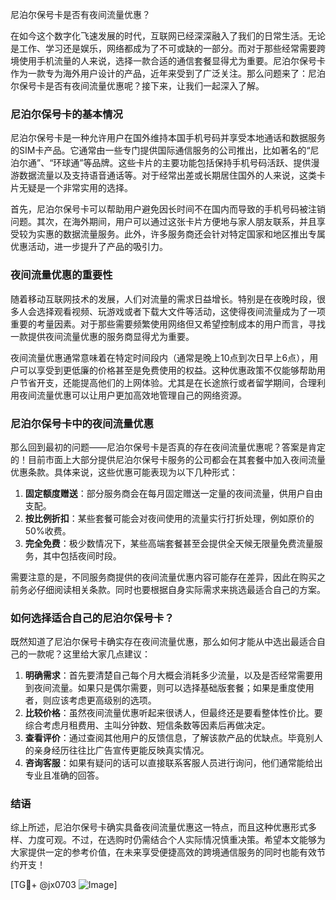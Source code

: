 尼泊尔保号卡是否有夜间流量优惠？

在如今这个数字化飞速发展的时代，互联网已经深深融入了我们的日常生活。无论是工作、学习还是娱乐，网络都成为了不可或缺的一部分。而对于那些经常需要跨境使用手机流量的人来说，选择一款合适的通信套餐显得尤为重要。尼泊尔保号卡作为一款专为海外用户设计的产品，近年来受到了广泛关注。那么问题来了：尼泊尔保号卡是否有夜间流量优惠呢？接下来，让我们一起深入了解。

### 尼泊尔保号卡的基本情况

尼泊尔保号卡是一种允许用户在国外维持本国手机号码并享受本地通话和数据服务的SIM卡产品。它通常由一些专门提供国际通信服务的公司推出，比如著名的“尼泊尔通”、“环球通”等品牌。这些卡片的主要功能包括保持手机号码活跃、提供漫游数据流量以及支持语音通话等。对于经常出差或长期居住国外的人来说，这类卡片无疑是一个非常实用的选择。

首先，尼泊尔保号卡可以帮助用户避免因长时间不在国内而导致的手机号码被注销问题。其次，在海外期间，用户可以通过这张卡片方便地与家人朋友联系，并且享受较为实惠的数据流量服务。此外，许多服务商还会针对特定国家和地区推出专属优惠活动，进一步提升了产品的吸引力。

### 夜间流量优惠的重要性

随着移动互联网技术的发展，人们对流量的需求日益增长。特别是在夜晚时段，很多人会选择观看视频、玩游戏或者下载大文件等活动，这使得夜间流量成为了一项重要的考量因素。对于那些需要频繁使用网络但又希望控制成本的用户而言，寻找一款提供夜间流量优惠的服务商显得尤为重要。

夜间流量优惠通常意味着在特定时间段内（通常是晚上10点到次日早上6点），用户可以享受到更低廉的价格甚至是免费使用的权益。这种优惠政策不仅能够帮助用户节省开支，还能提高他们的上网体验。尤其是在长途旅行或者留学期间，合理利用夜间流量优惠可以让用户更加高效地管理自己的网络资源。

### 尼泊尔保号卡中的夜间流量优惠

那么回到最初的问题——尼泊尔保号卡是否真的存在夜间流量优惠呢？答案是肯定的！目前市面上大部分提供尼泊尔保号卡服务的公司都会在其套餐中加入夜间流量优惠条款。具体来说，这些优惠可能表现为以下几种形式：

1. **固定额度赠送**：部分服务商会在每月固定赠送一定量的夜间流量，供用户自由支配。
2. **按比例折扣**：某些套餐可能会对夜间使用的流量实行打折处理，例如原价的50%收费。
3. **完全免费**：极少数情况下，某些高端套餐甚至会提供全天候无限量免费流量服务，其中包括夜间时段。

需要注意的是，不同服务商提供的夜间流量优惠内容可能存在差异，因此在购买之前务必仔细阅读相关条款。同时也要根据自身实际需求来挑选最适合自己的方案。

### 如何选择适合自己的尼泊尔保号卡？

既然知道了尼泊尔保号卡确实存在夜间流量优惠，那么如何才能从中选出最适合自己的一款呢？这里给大家几点建议：

1. **明确需求**：首先要清楚自己每个月大概会消耗多少流量，以及是否经常需要用到夜间流量。如果只是偶尔需要，则可以选择基础版套餐；如果是重度使用者，则应该考虑更高级别的选项。
2. **比较价格**：虽然夜间流量优惠听起来很诱人，但最终还是要看整体性价比。要综合考虑月租费用、主叫分钟数、短信条数等因素后再做决定。
3. **查看评价**：通过查阅其他用户的反馈信息，了解该款产品的优缺点。毕竟别人的亲身经历往往比广告宣传更能反映真实情况。
4. **咨询客服**：如果有疑问的话可以直接联系客服人员进行询问，他们通常能给出专业且准确的回答。

### 结语

综上所述，尼泊尔保号卡确实具备夜间流量优惠这一特点，而且这种优惠形式多样、力度可观。不过，在选购时仍需结合个人实际情况慎重决策。希望本文能够为大家提供一定的参考价值，在未来享受便捷高效的跨境通信服务的同时也能有效节约开支！

[TG💪+ @jx0703 ![Image](https://github.com/user-attachments/assets/dbca1d08-cadb-493c-b0ec-ad6f7a83f270)]